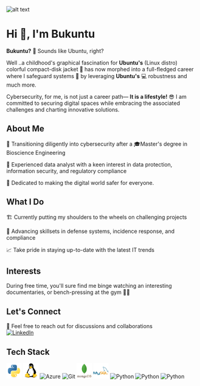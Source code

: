 

![alt text](Images/security-lock.gif)


# Hi 👋, I'm Bukuntu 

**Bukuntu?** 🤔 Sounds like Ubuntu, right? 

Well ..a childhood's graphical fascination for **Ubuntu's** (Linux distro) colorful compact-disk jacket 💽 has now morphed into a full-fledged career where I safeguard systems 🔐 by leveraging **Ubuntu's** 💻 robustness and much more.


Cybersecurity, for me, is not just a career path— **It is a lifestyle!** 😎 I am committed to securing digital spaces while embracing the associated challenges and charting innovative solutions.

## About Me
🚀 Transitioning diligently into cybersecurity after a 🎓Master's degree in Bioscience Engineering

💼 Experienced data analyst with a keen interest in data protection, information security, and regulatory compliance

🔐 Dedicated to making the digital world safer for everyone.


## What I Do
🏗 Currently putting my shoulders to the wheels on challenging projects

🧠 Advancing skillsets in defense systems, incidence response, and compliance

📈 Take pride in staying up-to-date with the latest IT trends

## Interests

During free time, you'll sure find me binge watching an interesting documentaries, or bench-pressing at the gym 🏋️‍♂️


## Let's Connect
📧 Feel free to reach out for discussions and collaborations  <br>
[![LinkedIn](https://img.shields.io/badge/LinkedIn-0077B5?style=for-the-badge&logo=linkedin&logoColor=white)](https://linkedin.com/in/bukunmi-ojedokun/)

## Tech Stack


<p align="left">
    <img src="https://raw.githubusercontent.com/devicons/devicon/master/icons/python/python-original.svg" alt="Python" width="40" height="40">
    <img src="https://raw.githubusercontent.com/devicons/devicon/master/icons/linux/linux-original.svg" alt="Linux" width="40" height="40">
    <img src="https://www.vectorlogo.zone/logos/microsoft_azure/microsoft_azure-icon.svg" alt="Azure" width="40" height="40">
     <img src="https://www.vectorlogo.zone/logos/git-scm/git-scm-icon.svg" alt="Git" width="40" height="40">
     <img src="https://raw.githubusercontent.com/devicons/devicon/master/icons/mongodb/mongodb-original-wordmark.svg" alt="MongoDB" width="40" height="40">
     <img src="https://raw.githubusercontent.com/devicons/devicon/master/icons/mysql/mysql-original-wordmark.svg" alt="MySQL" width="40" height="40">
     <img src="https://i.imgur.com/XMuUnRw.png" alt="Python" width="40" height="40">
     <img src="https://i.imgur.com/Jv1QVpi.png" alt="Python" width="40" height="40">
     <img src="https://i.imgur.com/QIzL1vL.png" alt="Python" width="40" height="40">
</p>
